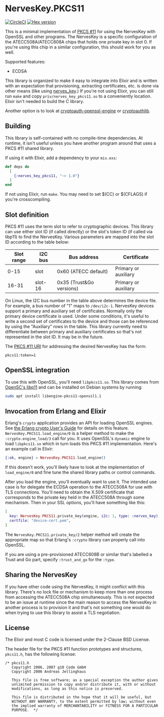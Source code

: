 # NervesKey.PKCS11

[![CircleCI](https://circleci.com/gh/nerves-hub/nerves_key_pkcs11.svg?style=svg)](https://circleci.com/gh/nerves-hub/nerves_key_pkcs11)
[![Hex version](https://img.shields.io/hexpm/v/nerves_key_pkcs11.svg "Hex version")](https://hex.pm/packages/nerves_key_pkcs11)

This is a minimal implementation of [PKCS #11](https://en.wikipedia.org/wiki/PKCS_11)
for using the NervesKey with OpenSSL and other programs.  The NervesKey is a specific
configuration of the ATECC508A/ATECC608A chips that holds one private key in slot 0. If
you're using this chip in a similar configuration, this should work for you as well.

Supported features:

* ECDSA

This library is organized to make it easy to integrate into Elixir and is
written with an expectation that provisioning, extracting certificates, etc. is done
via other means (like using [nerves_key](https://hex.pm/nerves_key).) If you're not
using Elixir, you can still run `make` and copy `priv/nerves_key_pkcs11.so` to
a conveniently location. Elixir isn't needed to build the C library.

Another option is to look at
[cryptoauth-openssl-engine](https://github.com/MicrochipTech/cryptoauth-openssl-engine)
or [cryptoauthlib](https://github.com/MicrochipTech/cryptoauthlib).

## Building

This library is self-contained with no compile-time dependencies. At runtime, it
isn't useful unless you have another program around that uses a PKCS #11 shared
library.

If using it with Elixir, add a dependency to your `mix.exs`:

```elixir
def deps do
  [
    {:nerves_key_pkcs11, "~> 1.0"}
  ]
end
```

If not using Elixir, run `make`. You may need to set $(CC) or $(CFLAGS) if you're
crosscompiling.

## Slot definition

PKCS #11 uses the term slot to refer to cryptographic devices. This library can
use either slot ID (if called directly) or the slot's token ID (if called via
libp11) to find the NervesKey. Various parameters are mapped into the slot ID
according to the table below:

Slot range  | I2C bus   | Bus address              | Certificate
------------|-----------|--------------------------|------------
0-15        | slot      | 0x60 (ATECC default)     | Primary or auxiliary
16-31       | slot-16   | 0x35 (Trust&Go versions) | Primary or auxiliary

On Linux, the I2C bus number in the table above determines the device file. For
example, a bus number of "1" maps to `/dev/i2c-1`. NervesKey devices support a
primary and auxiliary set of certificates. Normally only the primary device
certificate is used. Under some conditions, it's useful to write a second set of
certificates to the device and those can be referenced by using the "Auxiliary"
rows in the table.  This library currently need to differentiate between primary
and auxiliary certificates so that's not represented in the slot ID. It may be
in the future.

The [PKCS #11 URI](https://tools.ietf.org/html/rfc7512) for addressing the
desired NervesKey has the form:

```text
pkcs11:token=1
```

## OpenSSL integration

To use this with OpenSSL, you'll need `libpkcs11.so`. This library comes from
[OpenSC's libp11](https://github.com/OpenSC/libp11) and can be installed on
Debian systems by running:

```sh
sudo apt install libengine-pkcs11-openssl1.1
```

## Invocation from Erlang and Elixir

Erlang's `crypto` application provides an API for loading OpenSSL engines. See
[the Erlang crypto User's Guide](http://erlang.org/doc/apps/crypto/engine_load.html)
for details on this feature. `NervesKey.PKCS11.load_engine/0` is a helper method
to make the `:crypto.engine_load/3` call for you. It uses OpenSSL's `dynamic`
engine to load `libpkcs11.so` which in turn loads this PKCS #11 implementation.
Here's an example call in Elixir:

```elixir
{:ok, engine} = NervesKey.PKCS11.load_engine()
```

If this doesn't work, you'll likely have to look at the implementation of
`load_engine/0` and fine tune the shared library paths or control commands.

After you load the engine, you'll eventually want to use it. The intended use
case is for delegate the ECDSA operation to the ATECC508A for use with TLS
connections. You'll need to obtain the X.509 certificate that corresponds to the
private key held in the ATECC508A through some mechanism. Then in your SSL
options, you'll have something like this:

```elixir
[
  key: NervesKey.PKCS11.private_key(engine, i2c: 1, type: :nerves_key),
  certfile: "device-cert.pem",
]
```

The `NervesKey.PKCS11.private_key/2` helper method will create the appropriate
map so that Erlang's `:crypto` library can properly call into OpenSSL.

If you are using a pre-provisioned ATECC608B or similar that's labelled a Trust
and Go part, specify `:trust_and_go` for the `:type`.

## Sharing the NervesKey

If you have other code using the NervesKey, it might conflict with this library. There's
no lock file or mechanism to keep more than one process from accessing the ATECC508A
chip simultaneously. This is not expected to be an issue at runtime since the main
reason to access the NervesKey in another process is to provision it and that's not
something one would do when trying to use this library to assist a TLS negotiation.

## License

The Elixir and most C code is licensed under the 2-Clause BSD License.

The header file for the PKCS #11 function prototypes and structures, `pkcs11.h`,
has the following license:

```text
/* pkcs11.h
   Copyright 2006, 2007 g10 Code GmbH
   Copyright 2006 Andreas Jellinghaus

   This file is free software; as a special exception the author gives
   unlimited permission to copy and/or distribute it, with or without
   modifications, as long as this notice is preserved.

   This file is distributed in the hope that it will be useful, but
   WITHOUT ANY WARRANTY, to the extent permitted by law; without even
   the implied warranty of MERCHANTABILITY or FITNESS FOR A PARTICULAR
   PURPOSE.  */
```

